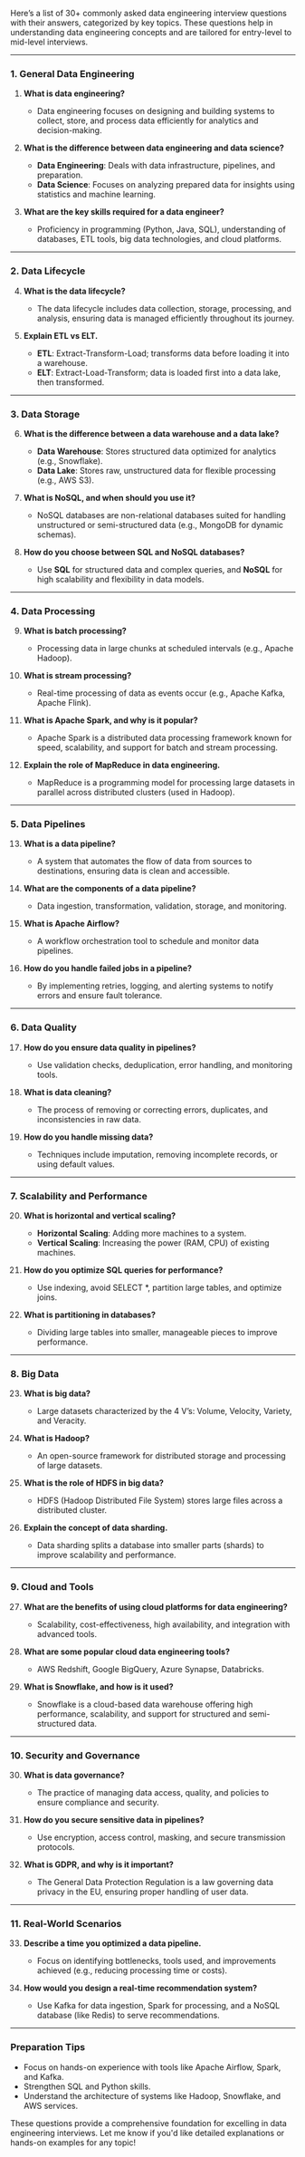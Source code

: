 Here’s a list of 30+ commonly asked data engineering interview questions with their answers, categorized by key topics. These questions help in understanding data engineering concepts and are tailored for entry-level to mid-level interviews.

---

### **1. General Data Engineering**

1. **What is data engineering?**

   - Data engineering focuses on designing and building systems to collect, store, and process data efficiently for analytics and decision-making.

2. **What is the difference between data engineering and data science?**

   - **Data Engineering**: Deals with data infrastructure, pipelines, and preparation.
   - **Data Science**: Focuses on analyzing prepared data for insights using statistics and machine learning.

3. **What are the key skills required for a data engineer?**
   - Proficiency in programming (Python, Java, SQL), understanding of databases, ETL tools, big data technologies, and cloud platforms.

---

### **2. Data Lifecycle**

4. **What is the data lifecycle?**

   - The data lifecycle includes data collection, storage, processing, and analysis, ensuring data is managed efficiently throughout its journey.

5. **Explain ETL vs ELT.**
   - **ETL**: Extract-Transform-Load; transforms data before loading it into a warehouse.
   - **ELT**: Extract-Load-Transform; data is loaded first into a data lake, then transformed.

---

### **3. Data Storage**

6. **What is the difference between a data warehouse and a data lake?**

   - **Data Warehouse**: Stores structured data optimized for analytics (e.g., Snowflake).
   - **Data Lake**: Stores raw, unstructured data for flexible processing (e.g., AWS S3).

7. **What is NoSQL, and when should you use it?**

   - NoSQL databases are non-relational databases suited for handling unstructured or semi-structured data (e.g., MongoDB for dynamic schemas).

8. **How do you choose between SQL and NoSQL databases?**
   - Use **SQL** for structured data and complex queries, and **NoSQL** for high scalability and flexibility in data models.

---

### **4. Data Processing**

9. **What is batch processing?**

   - Processing data in large chunks at scheduled intervals (e.g., Apache Hadoop).

10. **What is stream processing?**

    - Real-time processing of data as events occur (e.g., Apache Kafka, Apache Flink).

11. **What is Apache Spark, and why is it popular?**

    - Apache Spark is a distributed data processing framework known for speed, scalability, and support for batch and stream processing.

12. **Explain the role of MapReduce in data engineering.**
    - MapReduce is a programming model for processing large datasets in parallel across distributed clusters (used in Hadoop).

---

### **5. Data Pipelines**

13. **What is a data pipeline?**

    - A system that automates the flow of data from sources to destinations, ensuring data is clean and accessible.

14. **What are the components of a data pipeline?**

    - Data ingestion, transformation, validation, storage, and monitoring.

15. **What is Apache Airflow?**

    - A workflow orchestration tool to schedule and monitor data pipelines.

16. **How do you handle failed jobs in a pipeline?**
    - By implementing retries, logging, and alerting systems to notify errors and ensure fault tolerance.

---

### **6. Data Quality**

17. **How do you ensure data quality in pipelines?**

    - Use validation checks, deduplication, error handling, and monitoring tools.

18. **What is data cleaning?**

    - The process of removing or correcting errors, duplicates, and inconsistencies in raw data.

19. **How do you handle missing data?**
    - Techniques include imputation, removing incomplete records, or using default values.

---

### **7. Scalability and Performance**

20. **What is horizontal and vertical scaling?**

    - **Horizontal Scaling**: Adding more machines to a system.
    - **Vertical Scaling**: Increasing the power (RAM, CPU) of existing machines.

21. **How do you optimize SQL queries for performance?**

    - Use indexing, avoid SELECT \*, partition large tables, and optimize joins.

22. **What is partitioning in databases?**
    - Dividing large tables into smaller, manageable pieces to improve performance.

---

### **8. Big Data**

23. **What is big data?**

    - Large datasets characterized by the 4 V’s: Volume, Velocity, Variety, and Veracity.

24. **What is Hadoop?**

    - An open-source framework for distributed storage and processing of large datasets.

25. **What is the role of HDFS in big data?**

    - HDFS (Hadoop Distributed File System) stores large files across a distributed cluster.

26. **Explain the concept of data sharding.**
    - Data sharding splits a database into smaller parts (shards) to improve scalability and performance.

---

### **9. Cloud and Tools**

27. **What are the benefits of using cloud platforms for data engineering?**

    - Scalability, cost-effectiveness, high availability, and integration with advanced tools.

28. **What are some popular cloud data engineering tools?**

    - AWS Redshift, Google BigQuery, Azure Synapse, Databricks.

29. **What is Snowflake, and how is it used?**
    - Snowflake is a cloud-based data warehouse offering high performance, scalability, and support for structured and semi-structured data.

---

### **10. Security and Governance**

30. **What is data governance?**

    - The practice of managing data access, quality, and policies to ensure compliance and security.

31. **How do you secure sensitive data in pipelines?**

    - Use encryption, access control, masking, and secure transmission protocols.

32. **What is GDPR, and why is it important?**
    - The General Data Protection Regulation is a law governing data privacy in the EU, ensuring proper handling of user data.

---

### **11. Real-World Scenarios**

33. **Describe a time you optimized a data pipeline.**

    - Focus on identifying bottlenecks, tools used, and improvements achieved (e.g., reducing processing time or costs).

34. **How would you design a real-time recommendation system?**
    - Use Kafka for data ingestion, Spark for processing, and a NoSQL database (like Redis) to serve recommendations.

---

### **Preparation Tips**

- Focus on hands-on experience with tools like Apache Airflow, Spark, and Kafka.
- Strengthen SQL and Python skills.
- Understand the architecture of systems like Hadoop, Snowflake, and AWS services.

These questions provide a comprehensive foundation for excelling in data engineering interviews. Let me know if you'd like detailed explanations or hands-on examples for any topic!
